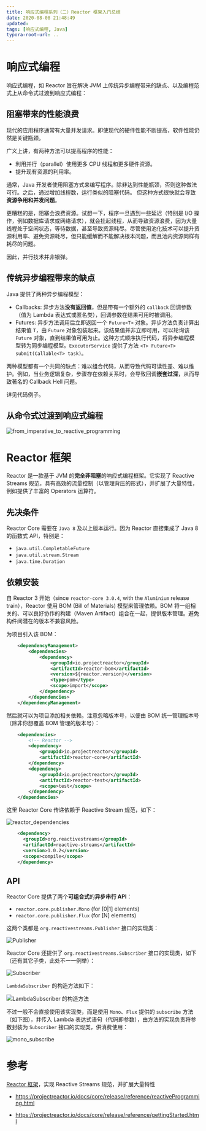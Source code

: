```yaml
---
title: 响应式编程系列（二）Reactor 框架入门总结
date: 2020-08-08 21:48:49
updated:
tags: [响应式编程, Java]
typora-root-url: ..
---
```


# 响应式编程

响应式编程，如 Reactor 旨在解决 JVM 上传统异步编程带来的缺点、以及编程范式上从命令式过渡到响应式编程：

## 阻塞带来的性能浪费

现代的应用程序通常有大量并发请求。即使现代的硬件性能不断提高，软件性能仍然是关键瓶颈。

广义上讲，有两种方法可以提高程序的性能：

* 利用并行（parallel）使用更多 CPU 线程和更多硬件资源。
* 提升现有资源的利用率。

通常，Java 开发者使用阻塞方式来编写程序。除非达到性能瓶颈，否则这种做法可行。之后，通过增加线程数，运行类似的阻塞代码。 但这种方式很快就会导致**资源争用和并发问题**。

更糟糕的是，阻塞会浪费资源。试想一下，程序一旦遇到一些延迟（特别是 I/O 操作，例如数据库请求或网络请求），就会挂起线程，从而导致资源浪费，因为大量线程处于空闲状态，等待数据，甚至导致资源耗尽。尽管使用池化技术可以提升资源利用率、避免资源耗尽，但只能缓解而不能解决根本问题，而且池内资源同样有耗尽的问题。

因此，并行技术并非银弹。

## 传统异步编程带来的缺点

Java 提供了两种异步编程模型：

* Callbacks: 异步方法**没有返回值**，但是带有一个额外的 `callback` 回调参数（值为 Lambda 表达式或匿名类），回调参数在结果可用时被调用。
* Futures: 异步方法调用后立即返回一个 `Future<T>` 对象。异步方法负责计算出结果值 `T`，由 `Future` 对象包装起来。该结果值并非立即可用，可以轮询该 `Future` 对象，直到结果值可用为止。这种方式顺序执行代码，将异步编程模型转为同步编程模型。`ExecutorService` 提供了方法 `<T> Future<T> submit(Callable<T> task)`。

两种模型都有一个共同的缺点：难以组合代码，从而导致代码可读性差、难以维护。例如，当业务逻辑复杂，步骤存在依赖关系时，会导致回调**嵌套过深**，从而导致著名的 Callback Hell 问题。

详见代码例子。

## 从命令式过渡到响应式编程

![from_imperative_to_reactive_programming](/img/java/reactive-stream/reactor/from_imperative_to_reactive_programming.png)

# Reactor 框架

Reactor 是一款基于 JVM 的**完全非阻塞**的响应式编程框架。它实现了 Reactive Streams 规范，具有高效的流量控制（以管理背压的形式），并扩展了大量特性，例如提供了丰富的 Operators 运算符。

## 先决条件

Reactor Core 需要在 `Java 8` 及以上版本运行。因为 Reactor 直接集成了 Java 8 的函数式 API，特别是：

* `java.util.CompletableFuture`
* `java.util.stream.Stream`
* `java.time.Duration`

## 依赖安装

自 Reactor 3 开始（since `reactor-core 3.0.4`, with the `Aluminium` release train），Reactor 使用 BOM (Bill of Materials) 模型来管理依赖。BOM 将一组相关的、可以良好协作的构建（Maven Artifact）组合在一起，提供版本管理。避免构件间潜在的版本不兼容风险。

为项目引入该 BOM：

```XML
    <dependencyManagement>
        <dependencies>
            <dependency>
                <groupId>io.projectreactor</groupId>
                <artifactId>reactor-bom</artifactId>
                <version>${reactor.version}</version>
                <type>pom</type>
                <scope>import</scope>
            </dependency>
        </dependencies>
    </dependencyManagement>
```

然后就可以为项目添加相关依赖。注意忽略版本号，以便由 BOM 统一管理版本号（除非你想覆盖 BOM 管理的版本号）：

```XML
    <dependencies>
        <!-- Reactor -->
        <dependency>
            <groupId>io.projectreactor</groupId>
            <artifactId>reactor-core</artifactId>
        </dependency>
        <dependency>
            <groupId>io.projectreactor</groupId>
            <artifactId>reactor-test</artifactId>
            <scope>test</scope>
        </dependency>
    </dependencies>
```

这里 Reactor Core 传递依赖于 Reactive Stream 规范，如下：

![reactor_dependencies](/img/java/reactive-stream/reactor/reactor_dependencies.png)

```XML
    <dependency>
      <groupId>org.reactivestreams</groupId>
      <artifactId>reactive-streams</artifactId>
      <version>1.0.2</version>
      <scope>compile</scope>
    </dependency>
```

## API

Reactor Core 提供了两个**可组合式**的**异步串行 API**：

* `reactor.core.publisher.Mono` (for [0|1] elements)
* `reactor.core.publisher.Flux` (for [N] elements)

这两个类都是 `org.reactivestreams.Publisher` 接口的实现类：

![Publisher](/img/java/reactive-stream/reactor/Publisher.png)

Reactor Core 还提供了 `org.reactivestreams.Subscriber` 接口的实现类，如下（还有其它子类，此处不一一例举）：

![Subscriber](/img/java/reactive-stream/reactor/Subscriber.png)

`LambdaSubscriber` 的构造方法如下：

![LambdaSubscriber 的构造方法](/img/java/reactive-stream/reactor/constructor_of_LambdaSubscriber.png)

不过一般不会直接使用该实现类，而是使用 `Mono`、`Flux` 提供的 `subscribe` 方法（如下图），并传入 Lambda 表达式语句（代码即参数），由方法的实现负责将参数封装为 `Subscriber` 接口的实现类，供消费使用：

![mono_subscribe](/img/java/reactive-stream/reactor/mono/mono_subscribe.png)

# 参考

[Reactor 框架](https://projectreactor.io/)，实现 Reactive Streams 规范，并扩展大量特性

* https://projectreactor.io/docs/core/release/reference/reactiveProgramming.html

* https://projectreactor.io/docs/core/release/reference/gettingStarted.html
